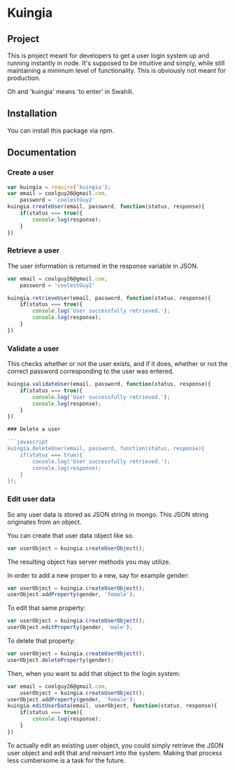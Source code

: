 # Kuingia

## Project

This is project meant for developers to get a user login system up and running instantly
in node. It's supposed to be intuitive and simply, while still maintaining a minimum level of functionality. This is obviously not meant for production.

Oh and 'kuingia' means 'to enter' in Swahili.

## Installation

You can install this package via npm.

## Documentation

### Create a user

```javascript
var kuingia = require('kuingia');
var email = coolguy26@gmail.com,
	password = 'coolestGuy2'
kuingia.createUser(email, password, function(status, response){
	if(status === true){
		console.log(response);
	}
})
```
### Retrieve a user

The user information is returned in the response variable in JSON.

```javascript
var email = coolguy26@gmail.com,
	password = 'coolestGuy2'

kuingia.retrieveUser(email, password, function(status, response){
	if(status === true){
		console.log('User successfully retrieved.');
		console.log(response);
	}
})
```
### Validate a user

This checks whether or not the user exists, and if it does, whether or not the
correct password corresponding to the user was entered.

```javascript
kuingia.validateUser(email, password, function(status, response){
	if(status === true){
		console.log('User successfully retrieved.');
		console.log(response);
	}
})

### Delete a user

```javascript
kuingia.deleteUser(email, password, function(status, response){
	if(status === true){
		console.log('User successfully retrieved.');
		console.log(response);
	}
});
```

### Edit user data

So any user data is stored as JSON string in mongo. This
JSON string originates from an object.

You can create that user data object like so.

```javascript
var userObject = kuingia.createUserObject();
```

The resulting object has server methods you may utilize.

In order to add a new proper to a new, say for example gender:

```javascript
var userObject = kuingia.createUserObject();
userObject.addProperty(gender, 'female');
```

To edit that same property:

```javascript
var userObject = kuingia.createUserObject();
userObject.editProperty(gender, 'male');
```

To delete that property:

```javascript
var userObject = kuingia.createUserObject();
userObject.deleteProperty(gender);
```

Then, when you want to add that object to the login system:

```javascript
var email = coolguy26@gmail.com,
	userObject = kuingia.createUserObject();
userObject.addProperty(gender, 'female');
kuingia.editUserData(email, userObject, function(status, response){
	if(status === true){
		console.log(response);
	}
})
```
To actually edit an existing user object, you could simply
retrieve the JSON user object and edit that and reinsert into the system. Making
that process less cumbersome is a task for the future.







